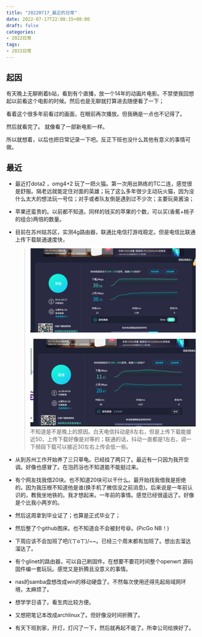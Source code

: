 ```yaml
---
title: "20220717_最近的日常"
date: 2022-07-17T22:08:15+08:00
draft: false
categories:
- 2022日常
tags:
- 2022日常
---
```




## 起因

 有天晚上无聊刷着b站，看到有个直播，放一个14年的动画片电影。不禁使我回想起以前看这个电影的时候。然后也是无聊就打算进去随便看了一下；

看着这个很多年前看过的画面，在眼前再次播放。但我确是一点也不记得了。 

然后就看完了。 就像看了一部新电影一样。

所以就想着，以后也把日常记录一下吧。反正下班也没什么其他有意义的事情可做。

## 最近

- 最近打dota2 ，omg4+2 玩了一把火猫。第一次用出熟练的TC二连，感觉很是舒服。隔老远就能定住对面的英雄；玩了这么多年很少主动玩火猫，因为没什么太大的想法玩一号位；对手或者队友倒是遇到过不少次；主要玩臭酱油；

- 苹果还蛮贵的。以前都不知道。同样的钱买的苹果的个数，可以买(香蕉+桃子的组合)两倍的数量。

- 目前在苏州姑苏区，实测4g路由器，联通比电信打游戏稳定。但是电信比联通上传下载联通速度快，

  >  ![电信截图](https://raw.githubusercontent.com/nianyisi/20220717/main/07/Telecom.png)
  >
  >  ![联通截图](https://raw.githubusercontent.com/nianyisi/20220717/main/07/Unicom.png)不知道是不是晚上的原因。白天电信抖动是8左右，但是上传下载能接近50，上传下载好像是对等的；联通的话，抖动一直都是1左右，调一下频段下载可以接近30左右上传会低一些。

- 从到苏州工作开始养了三只草龟。已经挂了两只了。最近有一只因为我开空调。好像也感冒了。在泡药浴也不知道能不能挺过来。

- 有个网友找我借20块。也不知道20块可以干什么。最开始找我借我是拒绝的。因为我压根不知道他是谁(换手机了微信没之前消息)。后来说是一年前认识的，教我坐地铁的。我才想起来。一年前的事情。感觉已经很遥远了。好像是个比我小两岁的。

- 然后这周拿到毕业证了；也算是正式毕业了；

- 然后整了个github图床。也不知道会不会被封号😄。(PicGo NB！)

- 下周应该不会加班了吧/(ㄒoㄒ)/~~。已经三个周末都有加班了。想出去溜达溜达了。

- 有个glinet的路由器，可以自己刷固件。在想要不要花时间整个openwrt 源码固件编一套玩玩。感觉又是折腾且没意义的事情。

- nas的samba盘想改成win的移动硬盘了。不然每次使用还得先起局域网环境，太麻烦了。

- 想学学日语了。看生肉比较方便。

- 又想把笔记本改成archlinux了。但好像没时间折腾了。

- 有天下班到家，开灯，灯闪了一下，然后就再起不能了。所幸公司给换好了。


